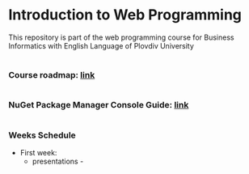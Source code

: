 # Introduction to Web Programming
This repository is part of the web programming course for Business Informatics with English Language of Plovdiv University


#
### Course roadmap: [link](https://github.com/pkyurkchiev/software-modeling-and-analysis-se-pt/blob/master/documentations/roadmap-wp.mup.png)


#
### NuGet Package Manager Console Guide: [link](https://github.com/pkyurkchiev/web-programming-biel/tree/master/documentations/nuget-console.md)


#
### Weeks Schedule
* First week: 
  * presentations -
